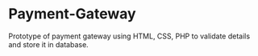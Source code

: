 # Payment-Gateway
Prototype of payment gateway using HTML, CSS, PHP to validate details and store it in database.
